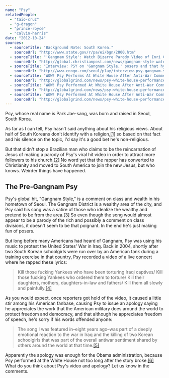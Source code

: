 ```yaml
---
name: "Psy"
relatedPeople:
  - "taio-cruz"
  - "g-dragon"
  - "prince-royce"
  - "calvin-harris"
date: "2012-10-24"
sources:
  - sourceTitle: "Background Note: South Korea."
    sourceUrl: "http://www.state.gov/r/pa/ei/bgn/2800.htm"
  - sourceTitle: "'Gangnam Style': Watch Bizarre Parody Video of Inri Christ, Who Claims to be Jesus."
    sourceUrl: "http://global.christianpost.com/news/gangnam-style-watch-bizzare-parody-video-of-inri-christ-who-claims-to-be-jesus-83484/"
  - sourceTitle: "Interview: PSY on 'Gangnam Style,' posers and that hysterical little boy."
    sourceUrl: "http://www.cnngo.com/seoul/play/interview-psy-gangnam-style-posers-and-hysterical-little-boy-285626"
  - sourceTitle: "WOW! Psy Performs At White House After Anti-War Comments."
    sourceUrl: "http://globalgrind.com/news/psy-white-house-performance-after-anti-war-comments-photos"
  - sourceTitle: "WOW! Psy Performed At White House After Anti-War Comments."
    sourceUrl: "http://globalgrind.com/news/psy-white-house-performance-after-anti-war-comments-photos"
  - sourceTitle: "WOW! Psy Performed At White House After Anti-War Comments."
    sourceUrl: "http://globalgrind.com/news/psy-white-house-performance-after-anti-war-comments-photos"
---
```


Psy, whose real name is Park Jae-sang, was born and raised in Seoul, South Korea.

As far as I can tell, Psy hasn't said anything about his religious views. About half of South Koreans don't identify with a religion,<a class="source-citation" href="http://www.state.gov/r/pa/ei/bgn/2800.htm" title="Background Note: South Korea.">[1]</a> so based on that fact and his silence on the topic, I'd say it's a good bet he's non-religious.

But that didn't stop a Brazilian man who claims to be the reincarnation of Jesus of making a parody of Psy's viral hit video in order to attract more followers to his church.<a class="source-citation" href="http://global.christianpost.com/news/gangnam-style-watch-bizzare-parody-video-of-inri-christ-who-claims-to-be-jesus-83484/" title="&apos;Gangnam Style&apos;: Watch Bizarre Parody Video of Inri Christ, Who Claims to be Jesus.">[2]</a> No word yet that the rapper has converted to Christianity and moved to South America to join the new Jesus, but who knows. Weirder things have happened.


## The Pre-Gangnam Psy

Psy's global hit, "Gangnam Style," is a comment on class and wealth in his hometown of Seoul. The Gangnam District is a wealthy area of the city, and Psy said his song was a satire of those who idealize the wealthy and pretend to be from the area.<a class="source-citation" href="http://www.cnngo.com/seoul/play/interview-psy-gangnam-style-posers-and-hysterical-little-boy-285626" title="Interview: PSY on &apos;Gangnam Style,&apos; posers and that hysterical little boy.">[3]</a> So even though the song would almost appear to be a parody of the rich and possibly a comment on class divisions, it doesn't seem to be that poignant. In the end he's just making fun of posers.

But long before many Americans had heard of Gangnam, Psy was using his music to protest the United States' War in Iraq. Back in 2004, shortly after two South Korean schoolgirls were run over by an American tank during a training exercise in that country, Psy recorded a video of a live concert where he rapped these lyrics:

>Kill those fucking Yankees who have been torturing Iraqi captives/ Kill those fucking Yankees who ordered them to torture/ Kill their daughters, mothers, daughters-in-law and fathers/ Kill them all slowly and painfully.<a class="source-citation" href="http://globalgrind.com/news/psy-white-house-performance-after-anti-war-comments-photos" title="WOW! Psy Performs At White House After Anti-War Comments.">[4]</a>

As you would expect, once reporters got hold of the video, it caused a little stir among his American fanbase, causing Psy to issue an apology saying he appreciates the work that the American military does around the world to protect freedom and democracy, and that although he appreciates freedom of speech, he's sorry if his words offended anyone:

>The song I was featured in–eight years ago–was part of a deeply emotional reaction to the war in Iraq and the killing of two Korean schoolgirls that was part of the overall antiwar sentiment shared by others around the world at that time.<a class="source-citation" href="http://globalgrind.com/news/psy-white-house-performance-after-anti-war-comments-photos" title="WOW! Psy Performed At White House After Anti-War Comments.">[5]</a>

Apparently the apology was enough for the Obama administration, because Psy performed at the White House not too long after the story broke.<a class="source-citation" href="http://globalgrind.com/news/psy-white-house-performance-after-anti-war-comments-photos" title="WOW! Psy Performed At White House After Anti-War Comments.">[6]</a> What do you think about Psy's video and apology? Let us know in the comments.
